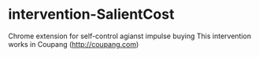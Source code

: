 # intervention-SalientCost
Chrome extension for self-control agianst impulse buying
This intervention works in Coupang (http://coupang.com)
